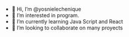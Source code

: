 - 👋 Hi, I’m @yosnielechenique
- 👀 I’m interested in program.
- 🌱 I’m currently learning Java Script and React
- 💞️ I’m looking to collaborate on many proyects


<!---
yosnielechenique/yosnielechenique is a ✨ special ✨ repository because its `README.md` (this file) appears on your GitHub profile.
You can click the Preview link to take a look at your changes.
--->
